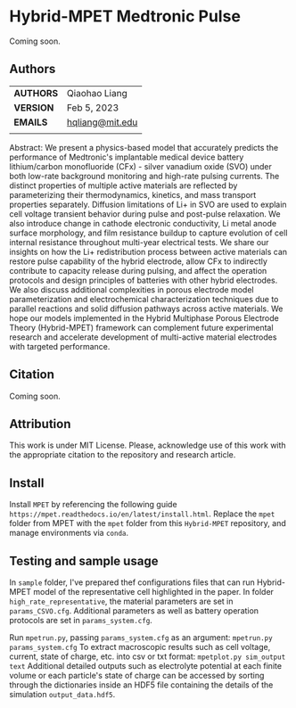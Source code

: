 # Hybrid-MPET Medtronic Pulse

Coming soon.


## Authors
||                    |
| ------------- | ------------------------------ |
| **AUTHORS**      | Qiaohao Liang     |
| **VERSION**      | Feb 5, 2023     |
| **EMAILS**      | hqliang@mit.edu |
||                    |


Abstract:
We present a physics-based model that accurately predicts the performance of Medtronic's implantable medical device battery lithium/carbon monofluoride (CFx) - silver vanadium oxide (SVO) under both low-rate background monitoring and high-rate pulsing currents. The distinct properties of multiple active materials are reflected by parameterizing their thermodynamics, kinetics, and mass transport properties separately. Diffusion limitations of Li+ in SVO are used to explain cell voltage transient behavior during pulse and post-pulse relaxation. We also introduce change in cathode electronic conductivity, Li metal anode surface morphology, and film resistance buildup to capture evolution of cell internal resistance throughout multi-year electrical tests. We share our insights on how the Li+ redistribution process between active materials can restore pulse capability of the hybrid electrode, allow CFx to indirectly contribute to capacity release during pulsing, and affect the operation protocols and design principles of batteries with other hybrid electrodes. We also discuss additional complexities in porous electrode model parameterization and electrochemical characterization techniques due to parallel reactions and solid diffusion pathways across active materials. We hope our models implemented in the Hybrid Multiphase Porous Electrode Theory (Hybrid-MPET) framework can complement future experimental research and accelerate development of multi-active material electrodes with targeted performance.

## Citation 

Coming soon.


## Attribution
This work is under MIT License. Please, acknowledge use of this work with the appropriate citation to the repository and research article.

## Install
Install `MPET` by referencing the following guide `https://mpet.readthedocs.io/en/latest/install.html`. Replace the `mpet` folder from MPET with the `mpet` folder from this `Hybrid-MPET` repository, and manage environments via `conda`.

## Testing and sample usage
In `sample` folder, I've prepared thef configurations files that can run Hybrid-MPET model of the representative cell highlighted in the paper. In folder `high_rate_representative`, the material parameters are set in `params_CSVO.cfg`. Additional parameters as well as battery operation protocols are set in `params_system.cfg`.

Run `mpetrun.py`, passing `params_system.cfg` as an argument: `mpetrun.py params_system.cfg`
To extract macroscopic results such as cell voltage, current, state of charge, etc. into csv or txt format: `mpetplot.py sim_output text`
Additional detailed outputs such as electrolyte potential at each finite volume or each particle's state of charge can be accessed by sorting through the dictionaries inside an HDF5 file containing the details of the simulation `output_data.hdf5`.


